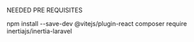 NEEDED PRE REQUISITES

npm install --save-dev @vitejs/plugin-react
composer require inertiajs/inertia-laravel